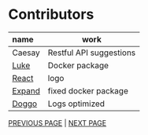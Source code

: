 # Contributors
| name                                        | work                    |
| :------------------------------------------ | ----------------------- |
| Caesay                                      | Restful API suggestions |
| [Luke](https://github.com/LukeeeeBennett)   | Docker package          |
| [React](https://github.com/Reactified)      | logo                    |
| [Expand](https://github.com/Expand-sys)     | fixed docker package    |
| [Doggo](https://github.com/FearlessDoggo21) | Logs optimized          |

[PREVIOUS PAGE](idea.md) | [NEXT PAGE](connected_services/how_to/explanation.md)